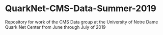 # QuarkNet-CMS-Data-Summer-2019
Repository for work of the CMS Data group at the University of Notre Dame Quark Net Center from June through July of 2019
